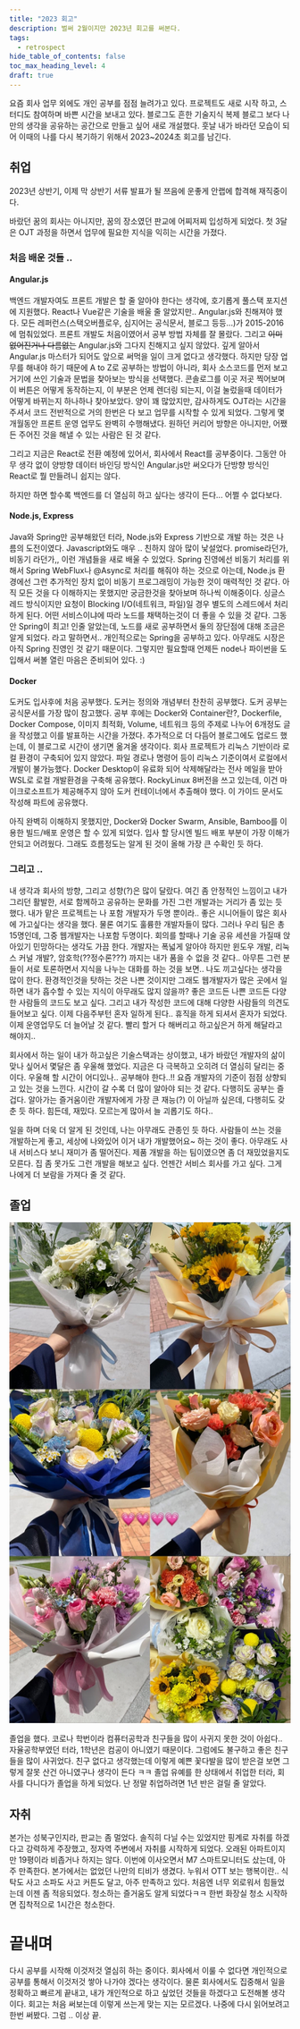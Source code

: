 ```yaml
---
title: "2023 회고"
description: 벌써 2월이지만 2023년 회고를 써본다.
tags:
  - retrospect
hide_table_of_contents: false
toc_max_heading_level: 4
draft: true
---
```


요즘 회사 업무 외에도 개인 공부를 점점 늘려가고 있다. 프로젝트도 새로 시작 하고, 스터디도 참여하며
바쁜 시간을 보내고 있다. 블로그도 흔한 기술지식 복제 블로그 보다 나만의 생각을 공유하는 공간으로 만들고 싶어
새로 개설했다. 훗날 내가 바라던 모습이 되어 이때의 나를 다시 복기하기 위해서 2023~2024초 회고를 남긴다.

<!-- truncate -->

## 취업

2023년 상반기, 이제 막 상반기 서류 발표가 될 쯔음에 운좋게 안랩에 합격해 재직중이다.

바랐던 꿈의 회사는 아니지만, 꿈의 장소였던 판교에 어찌저찌 입성하게 되었다. 첫 3달은 OJT 과정을 하면서
업무에 필요한 지식을 익히는 시간을 가졌다.

### 처음 배운 것들 ..

#### Angular.js

백엔드 개발자여도 프론트 개발은 할 줄 알아야 한다는 생각에, 호기롭게 풀스택 포지션에 지원했다.
React나 Vue같은 기술을 배울 줄 알았지만.. Angular.js와 친해져야 했다.
모든 레퍼런스(스택오버플로우, 심지어는 공식문서, 블로그 등등...)가 2015-2016에 멈춰있었다.
프론트 개발도 처음이였어서 공부 방법 자체를 잘 몰랐다. 그리고 ~~이미 없어진거나 다름없는~~
Angular.js와 그다지 친해지고 싶지 않았다. 깊게 알아서 Angular.js 마스터가 되어도
앞으로 써먹을 일이 크게 없다고 생각했다. 하지만 당장 업무를 해내야 하기 때문에 A to Z로 공부하는 방법이 아니라,
회사 소스코드를 먼저 보고 거기에 쓰인 기술과 문법을 찾아보는 방식을 선택했다.
콘솔로그를 이곳 저곳 찍어보며 이 버튼은 어떻게 동작하는지, 이 부분은 언제 렌더링 되는지,
이걸 눌렀을때 데이터가 어떻게 바뀌는지 하나하나 찾아보았다. 양이 꽤 많았지만, 감사하게도 OJT라는 시간을 주셔서
코드 전반적으로 거의 한번은 다 보고 업무를 시작할 수 있게 되었다. 그렇게 몇개월동안 프론트 운영 업무도 완벽히 수행해냈다.
원하던 커리어 방향은 아니지만, 어쨌든 주어진 것을 해낼 수 있는 사람은 된 것 같다.

그리고 지금은 React로 전환 예정에 있어서, 회사에서 React를 공부중이다. 그동안 아무 생각 없이 양방향 데이터 바인딩 방식인
Angular.js만 써오다가 단방향 방식인 React로 뭘 만들려니 쉽지는 않다.

하지만 하면 할수록 백엔드를 더 열심히 하고 싶다는 생각이 든다... 어쩔 수 없다보다.

#### Node.js, Express

Java와 Spring만 공부해왔던 터라, Node.js와 Express 기반으로
개발 하는 것은 나름의 도전이였다. Javascript와도 매우 .. 친하지 않아 많이 낯설었다.
promise라던가, 비동기 라던가,, 이런 개념들을 새로 배울 수 있었다.
Spring 진영에선 비동기 처리를 위해서 Spring WebFlux나 @Async로 처리를 해줘야 하는 것으로 아는데,
Node.js 환경에선 그런 추가적인 장치 없이 비동기 프로그래밍이 가능한 것이 매력적인 것 같다.
아직 모든 것을 다 이해하지는 못했지만 궁금한것을 찾아보며 하나씩 이해중이다.
싱글스레드 방식이지만 요청이 Blocking I/O(네트워크, 파일)일 경우 별도의 스레드에서 처리하게 된다.
어떤 서비스이냐에 따라 노드를 채택하는것이 더 좋을 수 있을 것 같다.
그동안 Spring이 최고! 인줄 알았는데, 노드를 새로 공부하면서 둘의 장단점에 대해 조금은 알게 되었다.
라고 말하면서.. 개인적으로는 Spring을 공부하고 있다. 아무래도 시장은 아직 Spring 진영인 것 같기 때문이다. 그렇지만 필요할때 언제든 node나 파이썬을 도입해서 써볼 열린 마음은 준비되어 있다. :)

#### Docker

도커도 입사후에 처음 공부했다. 도커는 정의와 개념부터 찬찬히 공부했다. 도커 공부는 공식문서를 가장 많이 참고했다.
공부 후에는 Docker와 Container란?, Dockerfile, Docker Compose, 이미지 최적화, Volume, 네트워크 등의 주제로 나누어 6개정도 글을 작성했고 이를 발표하는 시간을 가졌다.
추가적으로 더 다듬어 블로그에도 업로드 했는데, 이 블로그로 시간이 생기면 옮겨올 생각이다.
회사 프로젝트가 리눅스 기반이라 로컬 환경이 구축되어 있지 않았다. 파일 경로나 명령어 등이 리눅스 기준이여서 로컬에서 개발이 불가능했다. Docker Desktop이 유료화 되어 삭제해달라는 전사 메일을 받아
WSL로 로컬 개발환경을 구축해 공유했다. RockyLinux 8버전을 쓰고 있는데, 이건 마이크로소프트가 제공해주지 않아 도커 컨테이너에서 추출해야 했다. 이 가이드 문서도 작성해 파트에 공유했다.

아직 완벽히 이해하지 못했지만, Docker와 Docker Swarm, Ansible, Bamboo를 이용한 빌드/배포
운영은 할 수 있게 되었다. 입사 할 당시엔 빌드 배포 부분이 가장 이해가 안되고 어려웠다. 그래도 흐름정도는 알게 된 것이 올해 가장 큰 수확인 듯 하다.

### 그리고 ..

내 생각과 회사의 방향, 그리고 성향(?)은 많이 달랐다. 여긴 좀 안정적인 느낌이고 내가 그리던 활발한, 서로 함께하고 공유하는 문화를 가진 그런 개발과는 거리가 좀 있는 듯 했다. 내가 맡은 프로젝트는 나 포함 개발자가 두명 뿐이라.. 좋은 시니어들이 많은 회사에 가고싶다는 생각을 했다. 물론 여기도 훌륭한 개발자들이 많다. 그러나 우리 팀은 총 15명인데, 그중 웹개발자는 나포함 두명이다. 회의를 할때나
기술 공유 세션을 가질때 앉아있기 민망하다는 생각도 가끔 한다. 개발자는 폭넓게 알아야 하지만
윈도우 개발, 리눅스 커널 개발?, 암호학(??정수론???) 까지는 내가 품을 수 없을 것 같다..
아무튼 그런 분들이 서로 토론하면서 지식을 나누는 대화를 하는 것을 보면.. 나도 끼고싶다는 생각을 많이 한다. 환경적인것을 탓하는 것은 나쁜 것이지만 그래도 웹개발자가 많은 곳에서 일하면 내가 흡수할 수 있는 지식이 아무래도 많지 않을까? 좋은 코드든 나쁜 코드든 다양한 사람들의 코드도 보고 싶다. 그리고 내가 작성한 코드에 대해 다양한 사람들의 의견도 들어보고 싶다. 이제 다음주부턴 혼자 일하게 된다.. 휴직을 하게 되셔서 혼자가 되었다. 이제 운영업무도 더 늘어날 것 같다. 빨리 할거 다 해버리고 하고싶은거 하게 해달라고 해야지..

회사에서 하는 일이 내가 하고싶은 기술스택과는 상이했고, 내가 바랐던 개발자의 삶이 맞나 싶어서 몇달은 좀 우울해 했었다. 지금은 다 극복하고 오히려 더 열심히 달리는 중이다. 우울해 할 시간이 어디있나.. 공부해야 한다..!! 요즘 개발자의 기준이 점점 상향되고 있는 것을 느낀다. 시간이 갈 수록 더 많이 알아야 되는 것 같다. 다행히도 공부는 즐겁다. 알아가는 즐거움이란 개발자에게 가장 큰 재능(?) 이 아닐까 싶은데, 다행히도 갖춘 듯 하다. 힘든데, 재밌다. 모르는게 많아서 늘 괴롭기도 하다..

일을 하며 더욱 더 알게 된 것인데, 나는 아무래도 관종인 듯 하다. 사람들이 쓰는 것을 개발하는게 좋고,
세상에 나와있어 이거 내가 개발했어요~ 하는 것이 좋다. 아무래도 사내 서비스다 보니 재미가 좀 떨어진다. 제품 개발을 하는 팀이였으면 좀 더 재밌었을지도 모른다. 집 좀 못가도 그런 개발을 해보고 싶다.
언젠간 서비스 회사를 가고 싶다. 그게 나에게 더 보람을 가져다 줄 것 같다.

## 졸업

<div style={{textAlign: 'justify', width: '40%'}}>

![](../static/img/post-img/202402140133.jpeg)

</div>

졸업을 했다. 코로나 학번이라 컴퓨터공학과 친구들을 많이 사귀지 못한 것이 아쉽다.. 자율공학부였던 터라, 1학년은 컴공이 아니였기 때문이다. 그럼에도 불구하고 좋은 친구들을 많이 사귀었다. 친구 없다고 생각했는데 이렇게 예쁜 꽃다발을 많이 받은걸 보면 그렇게 잘못 산건 아니였구나 생각이 든다 ㅋㅋ 졸업 유예를 한 상태에서 취업한 터라, 회사를 다니다가 졸업을 하게 되었다. 난 정말 취업하려면 1년 반은 걸릴 줄 알았다.

## 자취

본가는 성북구인지라, 판교는 좀 멀었다. 솔직히 다닐 수는 있었지만 핑계로 자취를 하겠다고 강력하게 주장했고, 정자역 주변에서 자취를 시작하게 되었다. 오래된 아파트이지만 19평이라 비좁거나 하지는 않다. 이번에 이사오면서 M7 스마트모니터도 샀는데, 아주 만족한다. 본가에서는 없었던 나만의 티비가 생겼다. 누워서 OTT 보는 행복이란.. 식탁도 사고 소파도 사고 커튼도 달고, 아주 만족하고 있다. 처음엔 너무 외로워서 힘들었는데 이젠 좀 적응되었다. 청소하는 즐거움도 알게 되었다ㅋㅋ 한번 화장실 청소 시작하면 집착적으로 1시간은 청소한다.

# 끝내며

다시 공부를 시작해 이것저것 열심히 하는 중이다. 회사에서 이룰 수 없다면 개인적으로 공부를 통해서 이것저것 쌓아 나가야 겠다는 생각이다. 물론 회사에서도 집중해서 일을 정확하고 빠르게 끝내고, 내가 개인적으로 하고 싶었던 것들을 하겠다고 도전해볼 생각이다. 회고는 처음 써보는데 이렇게 쓰는게 맞는 지는 모르겠다. 나중에 다시 읽어보려고 한번 써봤다. 그럼 .. 이상 끝.
